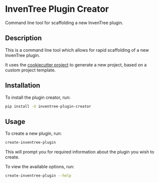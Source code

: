 # InvenTree Plugin Creator

Command line tool for scaffolding a new InvenTree plugin.

## Description

This is a command line tool which allows for rapid scaffolding of a new InvenTree plugin.

It uses the [cookiecutter project](https://cookiecutter.readthedocs.io/en/stable/) to generate a new project, based on a custom project template.

## Installation

To install the plugin creator, run:

```bash
pip install -U inventree-plugin-creator
```

## Usage

To create a new plugin, run:

```bash
create-inventree-plugin
```

This will prompt you for required information about the plugin you wish to create.

To view the available options, run:

```bash
create-inventree-plugin --help
```
